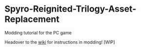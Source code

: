 # Spyro-Reignited-Trilogy-Asset-Replacement
Modding tutorial for the PC game

Headover to the [wiki](https://github.com/FranklyGD/Spyro-Reignited-Trilogy-Asset-Replacement/wiki) for instructions in modding! [WIP]
